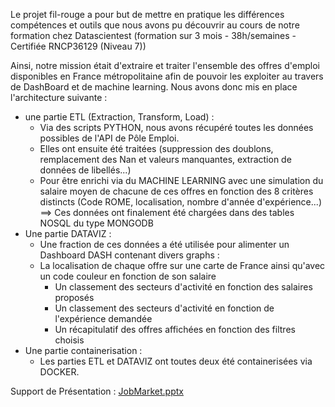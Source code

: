 Le projet fil-rouge a pour but de mettre en pratique les différences compétences et outils que nous avons pu découvrir au cours de notre formation chez Datascientest (formation sur 3 mois - 38h/semaines - Certifiée RNCP36129 (Niveau 7))

Ainsi, notre mission était d'extraire et traiter l'ensemble des offres d'emploi disponibles en France métropolitaine afin de pouvoir les exploiter au travers de DashBoard et de machine learning.
Nous avons donc mis en place l'architecture suivante :
- une partie ETL (Extraction, Transform, Load) :
    - Via des scripts PYTHON, nous avons récupéré toutes les données possibles de l'API de Pôle Emploi.
    - Elles ont ensuite été traitées (suppression des doublons, remplacement des Nan et valeurs manquantes, extraction de données de libellés...)
    - Pour être enrichi via du MACHINE LEARNING avec une simulation du salaire moyen de chacune de ces offres en fonction des 8 critères distincts (Code ROME, localisation, nombre d'année d'expérience...)
    ==> Ces données ont finalement été chargées dans des tables NOSQL du type MONGODB
- Une partie DATAVIZ :
    -  Une fraction de ces données a été utilisée pour alimenter un Dashboard DASH contenant divers graphs :
	- La localisation de chaque offre sur une carte de France ainsi qu'avec un code couleur en fonction de son salaire
    	- Un classement des secteurs d'activité en fonction des salaires proposés
    	- Un classement des secteurs d'activité en fonction de l'expérience demandée
    	- Un récapitulatif des offres affichées en fonction des filtres choisis
- Une partie containerisation :
   - Les parties ETL et DATAVIZ ont toutes deux été containerisées via DOCKER.

Support de Présentation : [JobMarket.pptx](https://github.com/JYM1987/projet_fil_rouge/files/13677202/JobMarket.pptx)

